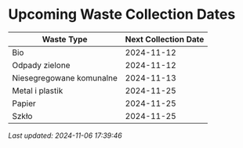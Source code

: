 # Upcoming Waste Collection Dates

| Waste Type | Next Collection Date |
|------------|----------------------|
| Bio | 2024-11-12 |
| Odpady zielone | 2024-11-12 |
| Niesegregowane komunalne | 2024-11-13 |
| Metal i plastik | 2024-11-25 |
| Papier | 2024-11-25 |
| Szkło | 2024-11-25 |


*Last updated: 2024-11-06 17:39:46*
